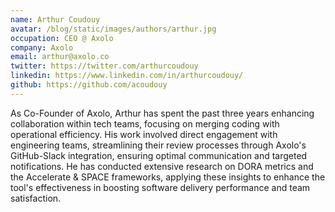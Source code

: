 ```yaml
---
name: Arthur Coudouy
avatar: /blog/static/images/authors/arthur.jpg
occupation: CEO @ Axolo
company: Axolo
email: arthur@axolo.co
twitter: https://twitter.com/arthurcoudouy
linkedin: https://www.linkedin.com/in/arthurcoudouy/
github: https://github.com/acoudouy
---
```


As Co-Founder of Axolo, Arthur has spent the past three years enhancing collaboration within tech teams, focusing on merging coding with operational efficiency. His work involved direct engagement with engineering teams, streamlining their review processes through Axolo's GitHub-Slack integration, ensuring optimal communication and targeted notifications. He has conducted extensive research on DORA metrics and the Accelerate & SPACE frameworks, applying these insights to enhance the tool's effectiveness in boosting software delivery performance and team satisfaction.
